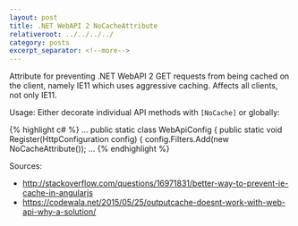 ```yaml
---
layout: post
title: .NET WebAPI 2 NoCacheAttribute
relativeroot: ../../../../
category: posts
excerpt_separator: <!--more-->
---
```


Attribute for preventing .NET WebAPI 2 GET requests from being cached on the client, namely IE11 which uses aggressive caching.
Affects all clients, not only IE11.
<!--more-->

<script src="https://gist.github.com/mikkorepolainen/a5bb38b510b472008dcc37d6766898c2.js"></script>

Usage: Either decorate individual API methods with `[NoCache]` or globally:

{% highlight c# %}
...
public static class WebApiConfig
{
    public static void Register(HttpConfiguration config)
    {
        config.Filters.Add(new NoCacheAttribute());
        ...
{% endhighlight %}


Sources:

 - <http://stackoverflow.com/questions/16971831/better-way-to-prevent-ie-cache-in-angularjs>
 - <https://codewala.net/2015/05/25/outputcache-doesnt-work-with-web-api-why-a-solution/>
